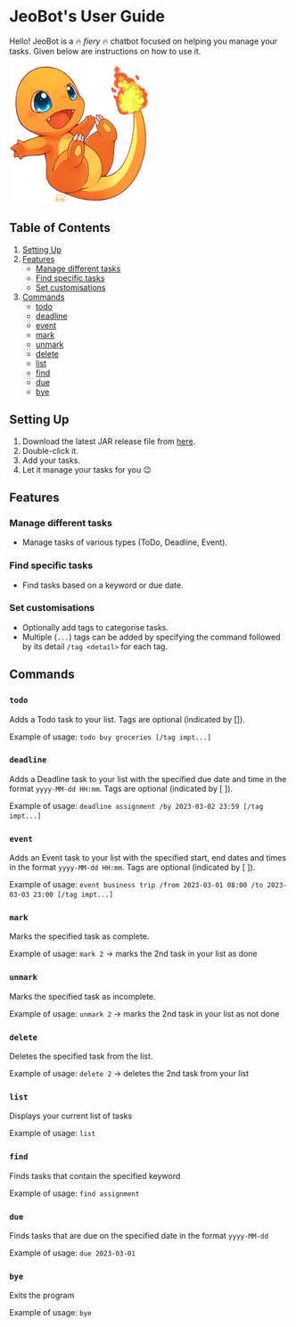 # JeoBot's User Guide
Hello! JeoBot is a 🔥 _fiery_ 🔥 chatbot focused on helping you manage your tasks. Given below are instructions on how to use it.

<img src="https://raw.githubusercontent.com/Jun-How/ip/master/src/main/resources/images/DaJeo.png" width="250" height="250">

## Table of Contents
1. [Setting Up](#setting-up)
2. [Features](#features)
   - [Manage different tasks](#manage-different-tasks)
   - [Find specific tasks](#find-specific-tasks)
   - [Set customisations](#set-customisations)
3. [Commands](#commands)
   - [todo](#todo)
   - [deadline](#deadline)
   - [event](#event)
   - [mark](#mark)
   - [unmark](#unmark)
   - [delete](#delete)
   - [list](#list)
   - [find](#find)
   - [due](#due)
   - [bye](#bye)

## Setting Up
1. Download the latest JAR release file from [here](https://github.com/Jun-How/ip/releases/tag/A-Release).
2. Double-click it.
3. Add your tasks.
4. Let it manage your tasks for you 😉

## Features
### Manage different tasks
- Manage tasks of various types (ToDo, Deadline, Event).

### Find specific tasks
- Find tasks based on a keyword or due date.

### Set customisations
- Optionally add tags to categorise tasks.
- Multiple (`...`) tags can be added by specifying the command followed by its detail `/tag <detail>` for each tag.


## Commands
### `todo`
Adds a Todo task to your list. Tags are optional (indicated by []).

Example of usage:
`todo buy groceries [/tag impt...]`

### `deadline`
Adds a Deadline task to your list with the specified due date and time in the format `yyyy-MM-dd HH:mm`. Tags are optional (indicated by [ ]).

Example of usage:
`deadline assignment /by 2023-03-02 23:59 [/tag impt...]`

### `event`
Adds an Event task to your list with the specified start, end dates and times in the format `yyyy-MM-dd HH:mm`. Tags are optional (indicated by [ ]).

Example of usage:
`event business trip /from 2023-03-01 08:00 /to 2023-03-03 23:00 [/tag impt...]`

### `mark`
Marks the specified task as complete.

Example of usage:
`mark 2` -> marks the 2nd task in your list as done

### `unmark`
Marks the specified task as incomplete.

Example of usage:
`unmark 2` -> marks the 2nd task in your list as not done

### `delete`
Deletes the specified task from the list.

Example of usage:
`delete 2` -> deletes the 2nd task from your list


### `list`
Displays your current list of tasks

Example of usage:
`list`

### `find`
Finds tasks that contain the specified keyword

Example of usage:
`find assignment`

### `due`
Finds tasks that are due on the specified date in the format `yyyy-MM-dd`

Example of usage:
`due 2023-03-01`

### `bye`
Exits the program

Example of usage:
`bye`
